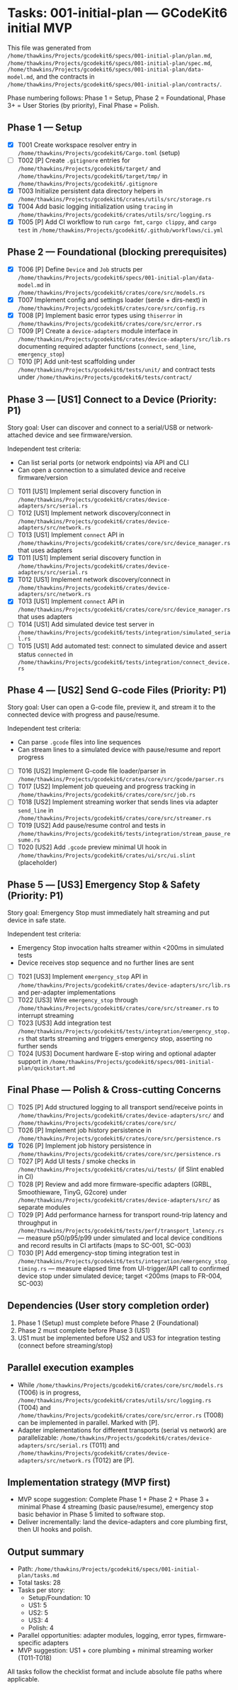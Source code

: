  # Tasks: 001-initial-plan — GCodeKit6 initial MVP

 This file was generated from `/home/thawkins/Projects/gcodekit6/specs/001-initial-plan/plan.md`,
 `/home/thawkins/Projects/gcodekit6/specs/001-initial-plan/spec.md`,
 `/home/thawkins/Projects/gcodekit6/specs/001-initial-plan/data-model.md`, and
 the contracts in `/home/thawkins/Projects/gcodekit6/specs/001-initial-plan/contracts/`.

 Phase numbering follows: Phase 1 = Setup, Phase 2 = Foundational, Phase 3+ = User Stories (by priority), Final Phase = Polish.

 ## Phase 1 — Setup

 - [X] T001 Create workspace resolver entry in `/home/thawkins/Projects/gcodekit6/Cargo.toml` (setup)
 - [ ] T002 [P] Create `.gitignore` entries for `/home/thawkins/Projects/gcodekit6/target/` and `/home/thawkins/Projects/gcodekit6/target/tmp/` in `/home/thawkins/Projects/gcodekit6/.gitignore`
 - [X] T003 Initialize persistent data directory helpers in `/home/thawkins/Projects/gcodekit6/crates/utils/src/storage.rs`
 - [X] T004 Add basic logging initialization using `tracing` in `/home/thawkins/Projects/gcodekit6/crates/utils/src/logging.rs`
 - [X] T005 [P] Add CI workflow to run `cargo fmt`, `cargo clippy`, and `cargo test` in `/home/thawkins/Projects/gcodekit6/.github/workflows/ci.yml`

 ## Phase 2 — Foundational (blocking prerequisites)
 - [X] T006 [P] Define `Device` and `Job` structs per `/home/thawkins/Projects/gcodekit6/specs/001-initial-plan/data-model.md` in `/home/thawkins/Projects/gcodekit6/crates/core/src/models.rs`
 - [X] T007 Implement config and settings loader (serde + dirs-next) in `/home/thawkins/Projects/gcodekit6/crates/core/src/config.rs`
 - [X] T008 [P] Implement basic error types using `thiserror` in `/home/thawkins/Projects/gcodekit6/crates/core/src/error.rs`
 - [ ] T009 [P] Create a `device-adapters` module interface in `/home/thawkins/Projects/gcodekit6/crates/device-adapters/src/lib.rs` documenting required adapter functions (`connect`, `send_line`, `emergency_stop`)
 - [ ] T010 [P] Add unit-test scaffolding under `/home/thawkins/Projects/gcodekit6/tests/unit/` and contract tests under `/home/thawkins/Projects/gcodekit6/tests/contract/`

 ## Phase 3 — [US1] Connect to a Device (Priority: P1)

 Story goal: User can discover and connect to a serial/USB or network-attached device and see firmware/version.

 Independent test criteria:
 - Can list serial ports (or network endpoints) via API and CLI
 - Can open a connection to a simulated device and receive firmware/version

 - [ ] T011 [US1] Implement serial discovery function in `/home/thawkins/Projects/gcodekit6/crates/device-adapters/src/serial.rs`
 - [ ] T012 [US1] Implement network discovery/connect in `/home/thawkins/Projects/gcodekit6/crates/device-adapters/src/network.rs`
 - [ ] T013 [US1] Implement `connect` API in `/home/thawkins/Projects/gcodekit6/crates/core/src/device_manager.rs` that uses adapters
 - [X] T011 [US1] Implement serial discovery function in `/home/thawkins/Projects/gcodekit6/crates/device-adapters/src/serial.rs`
 - [X] T012 [US1] Implement network discovery/connect in `/home/thawkins/Projects/gcodekit6/crates/device-adapters/src/network.rs`
 - [X] T013 [US1] Implement `connect` API in `/home/thawkins/Projects/gcodekit6/crates/core/src/device_manager.rs` that uses adapters
 - [ ] T014 [US1] Add simulated device test server in `/home/thawkins/Projects/gcodekit6/tests/integration/simulated_serial.rs`
 - [ ] T015 [US1] Add automated test: connect to simulated device and assert status `connected` in `/home/thawkins/Projects/gcodekit6/tests/integration/connect_device.rs`

 ## Phase 4 — [US2] Send G-code Files (Priority: P1)

 Story goal: User can open a G-code file, preview it, and stream it to the connected device with progress and pause/resume.

 Independent test criteria:
 - Can parse `.gcode` files into line sequences
 - Can stream lines to a simulated device with pause/resume and report progress

 - [ ] T016 [US2] Implement G-code file loader/parser in `/home/thawkins/Projects/gcodekit6/crates/core/src/gcode/parser.rs`
 - [ ] T017 [US2] Implement job queueing and progress tracking in `/home/thawkins/Projects/gcodekit6/crates/core/src/job.rs`
 - [ ] T018 [US2] Implement streaming worker that sends lines via adapter `send_line` in `/home/thawkins/Projects/gcodekit6/crates/core/src/streamer.rs`
 - [ ] T019 [US2] Add pause/resume control and tests in `/home/thawkins/Projects/gcodekit6/tests/integration/stream_pause_resume.rs`
 - [ ] T020 [US2] Add `.gcode` preview minimal UI hook in `/home/thawkins/Projects/gcodekit6/crates/ui/src/ui.slint` (placeholder)

 ## Phase 5 — [US3] Emergency Stop & Safety (Priority: P1)

 Story goal: Emergency Stop must immediately halt streaming and put device in safe state.

 Independent test criteria:
 - Emergency Stop invocation halts streamer within <200ms in simulated tests
 - Device receives stop sequence and no further lines are sent

 - [ ] T021 [US3] Implement `emergency_stop` API in `/home/thawkins/Projects/gcodekit6/crates/device-adapters/src/lib.rs` and per-adapter implementations
 - [ ] T022 [US3] Wire `emergency_stop` through `/home/thawkins/Projects/gcodekit6/crates/core/src/streamer.rs` to interrupt streaming
 - [ ] T023 [US3] Add integration test `/home/thawkins/Projects/gcodekit6/tests/integration/emergency_stop.rs` that starts streaming and triggers emergency stop, asserting no further sends
 - [ ] T024 [US3] Document hardware E-stop wiring and optional adapter support in `/home/thawkins/Projects/gcodekit6/specs/001-initial-plan/quickstart.md`

 ## Final Phase — Polish & Cross-cutting Concerns

 - [ ] T025 [P] Add structured logging to all transport send/receive points in `/home/thawkins/Projects/gcodekit6/crates/device-adapters/src/` and `/home/thawkins/Projects/gcodekit6/crates/core/src/`
 - [ ] T026 [P] Implement job history persistence in `/home/thawkins/Projects/gcodekit6/crates/core/src/persistence.rs`
 - [X] T026 [P] Implement job history persistence in `/home/thawkins/Projects/gcodekit6/crates/core/src/persistence.rs`
 - [ ] T027 [P] Add UI tests / smoke checks in `/home/thawkins/Projects/gcodekit6/crates/ui/tests/` (if Slint enabled in CI)
 - [ ] T028 [P] Review and add more firmware-specific adapters (GRBL, Smoothieware, TinyG, G2core) under `/home/thawkins/Projects/gcodekit6/crates/device-adapters/src/` as separate modules
 - [ ] T029 [P] Add performance harness for transport round-trip latency and throughput in `/home/thawkins/Projects/gcodekit6/tests/perf/transport_latency.rs` — measure p50/p95/p99 under simulated and local device conditions and record results in CI artifacts (maps to SC-001, SC-003)
 - [ ] T030 [P] Add emergency-stop timing integration test in `/home/thawkins/Projects/gcodekit6/tests/integration/emergency_stop_timing.rs` — measure elapsed time from UI-trigger/API call to confirmed device stop under simulated device; target <200ms (maps to FR-004, SC-003)

 ## Dependencies (User story completion order)

 1. Phase 1 (Setup) must complete before Phase 2 (Foundational)
 2. Phase 2 must complete before Phase 3 (US1)
 3. US1 must be implemented before US2 and US3 for integration testing (connect before streaming/stop)

 ## Parallel execution examples

 - While `/home/thawkins/Projects/gcodekit6/crates/core/src/models.rs` (T006) is in progress, `/home/thawkins/Projects/gcodekit6/crates/utils/src/logging.rs` (T004) and `/home/thawkins/Projects/gcodekit6/crates/core/src/error.rs` (T008) can be implemented in parallel. Marked with [P].
 - Adapter implementations for different transports (serial vs network) are parallelizable: `/home/thawkins/Projects/gcodekit6/crates/device-adapters/src/serial.rs` (T011) and `/home/thawkins/Projects/gcodekit6/crates/device-adapters/src/network.rs` (T012) are [P].

 ## Implementation strategy (MVP first)

 - MVP scope suggestion: Complete Phase 1 + Phase 2 + Phase 3 + minimal Phase 4 streaming (basic pause/resume), emergency stop basic behavior in Phase 5 limited to software stop.
 - Deliver incrementally: land the device-adapters and core plumbing first, then UI hooks and polish.

 ## Output summary

 - Path: `/home/thawkins/Projects/gcodekit6/specs/001-initial-plan/tasks.md`
 - Total tasks: 28
 - Tasks per story:
   - Setup/Foundation: 10
   - US1: 5
   - US2: 5
   - US3: 4
   - Polish: 4
 - Parallel opportunities: adapter modules, logging, error types, firmware-specific adapters
 - MVP suggestion: US1 + core plumbing + minimal streaming worker (T011-T018)

 All tasks follow the checklist format and include absolute file paths where applicable.
